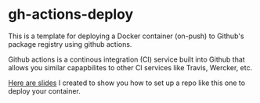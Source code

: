 # gh-actions-deploy
This is a template for deploying a Docker container (on-push) to Github's package registry using github actions.

Github actions is a continous integration (CI) service built into Github that allows you similar capapbilites to other CI services like Travis, Wercker, etc.

[Here are slides](https://docs.google.com/presentation/d/111hM9Mtt5EZqHypoK2v-goH1GDXRj6T-rcoZmGGJNnk/edit?usp=sharing) I created to show you how to set up a repo like this one to deploy your container.

